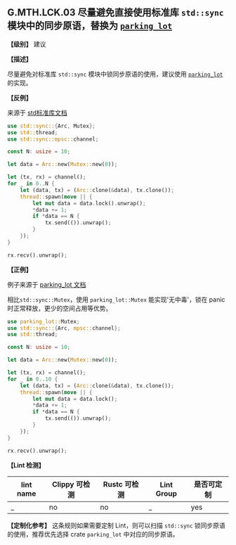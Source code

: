 ## G.MTH.LCK.03 尽量避免直接使用标准库 `std::sync` 模块中的同步原语，替换为 [`parking_lot`](https://crates.io/crates/parking_lot)

**【级别】** 建议

**【描述】**

尽量避免对标准库 `std::sync` 模块中锁同步原语的使用，建议使用 [`parking_lot`](https://crates.io/crates/parking_lot) 的实现。

**【反例】**

来源于 [std标准库文档](https://doc.rust-lang.org/std/sync/struct.Mutex.html)

```rust
use std::sync::{Arc, Mutex};
use std::thread;
use std::sync::mpsc::channel;

const N: usize = 10;

let data = Arc::new(Mutex::new(0));

let (tx, rx) = channel();
for _ in 0..N {
    let (data, tx) = (Arc::clone(&data), tx.clone());
    thread::spawn(move || {      
        let mut data = data.lock().unwrap();
        *data += 1;
        if *data == N {
            tx.send(()).unwrap();
        }
    });
}

rx.recv().unwrap();
```

**【正例】**

例子来源于 [parking_lot 文档](https://docs.rs/parking_lot/0.11.2/parking_lot/type.Mutex.html)

相比`std::sync::Mutex`，使用 `parking_lot::Mutex` 能实现'无中毒'，锁在 panic 时正常释放，更少的空间占用等优势。

```rust
use parking_lot::Mutex;
use std::sync::{Arc, mpsc::channel};
use std::thread;

const N: usize = 10;

let data = Arc::new(Mutex::new(0));

let (tx, rx) = channel();
for _ in 0..10 {
    let (data, tx) = (Arc::clone(&data), tx.clone());
    thread::spawn(move || {
        let mut data = data.lock();
        *data += 1;
        if *data == N {
            tx.send(()).unwrap();
        }
    });
}

rx.recv().unwrap();
```

**【Lint 检测】**

| lint name                                                    | Clippy 可检测 | Rustc 可检测 | Lint Group  | 是否可定制 |
| ------------------------------------------------------------ | ------------- | ------------ | ----------- | ----- |
| _ | no           | no           | _ | yes |

**【定制化参考】**
这条规则如果需要定制 Lint，则可以扫描 `std::sync` 锁同步原语的使用，推荐优先选择 crate `parking_lot` 中对应的同步原语。
